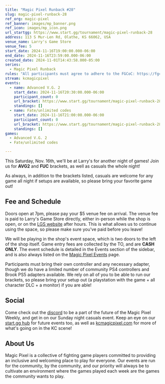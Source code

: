 ```yaml
---
title: "Magic Pixel Runback #28"
slug: magic-pixel-runback-28
ref_org: magic-pixel
ref_banner: images/mp_banner.png
ref_icon: images/mp_icon.png
url_startgg: https://www.start.gg/tournament/magic-pixel-runback-28
address: 113 S Mur-Len Rd, Olathe, KS 66062, USA
venue_name: Larry's Game Store
venue_fee: 5
start_date: 2024-11-16T19:00:00.000-06:00
end_date: 2024-11-16T23:59:00.000-06:00
created_date: 2024-11-01T14:43:58.000-05:00
series:
  - Magic Pixel Runback
rules: "All participants must agree to adhere to the FGCoC: https://fgcoc.com/"
stream: kcmagicpixel
events:
  - name: Advanced V.G. 2
    start_date: 2024-11-16T20:30:00.000-06:00
    participant_count: 0
    url_bracket: https://www.start.gg/tournament/magic-pixel-runback-28/events/advanced-v-g-2/brackets/1807743/2671976
    standings: []
  - name: Fate/unlimited codes
    start_date: 2024-11-16T21:00:00.000-06:00
    participant_count: 0
    url_bracket: https://www.start.gg/tournament/magic-pixel-runback-28/events/fate-unlimited-codes/brackets/1807737/2671970
    standings: []
games:
  - Advanced V.G. 2
  - Fate/unlimited codes

---
```


This Saturday, Nov. 16th, we'll be at Larry's for another night of games! Join us for **AVG2** and **FUC** brackets, as well as casuals the whole night!

As always, in addition to the brackets listed, casuals are welcome for any game all night if setups are available, so please bring your favorite game out! 

## Fee and Schedule

Doors open at 7pm, please pay your $5 venue fee on arrival. The venue fee is paid to Larry's Game Store directly, either in-person while the shop is open, or on the [LGS website](https://www.larrysgamestore.com/products/kc-magic-pixel-5) after hours. This is what allows us to continue using the space, so please make sure you've paid before you leave!

We will be playing in the shop's event space, which is two doors to the left of the shop itself. Game entry fees are collected by the TO, and are **CASH ONLY**. The event schedule is detailed in the Events section of the sidebar, and is also always listed on the [Magic Pixel Events](https://kcmagicpixel.com/events/) page.

Participants must bring their own controller and any necessary adapter, though we do have a limited number of community PS4 controllers and Brook PS5 adapters available. We rely on all of you to be able to run our brackets, so please bring your setup out (a playstation with the game + all character DLC + a monitor) if you are able!  

## Social

Come check out the [discord](https://discord.gg/jkmn6CVrrQ) to be a part of the future of the Magic Pixel Weekly, and get in on our Sunday night casuals event. Keep an eye on our [start.gg hub](https://www.start.gg/hub/magic-pixel) for future events too, as well as [kcmagicpixel.com](https://kcmagicpixel.com) for more of what's going on in the KC scene!

## About Us

Magic Pixel is a collective of fighting game players committed to providing an inclusive and welcoming place to play for everyone. Our events are run for the community, by the community, and our priority will always be to cultivate an environment where the games played each week are the games the community wants to play.
  